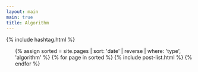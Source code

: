 ```yaml
---
layout: main
main: true
title: Algorithm
---
```


<div class="loading-animation">

{% include hashtag.html %}
<ul class="catalogue">
    {% assign sorted = site.pages | sort: 'date' | reverse | where: 'type', 'algorithm' %}
    {% for page in sorted %}
    {% include post-list.html %}
    {% endfor %}
</ul>
</div>
